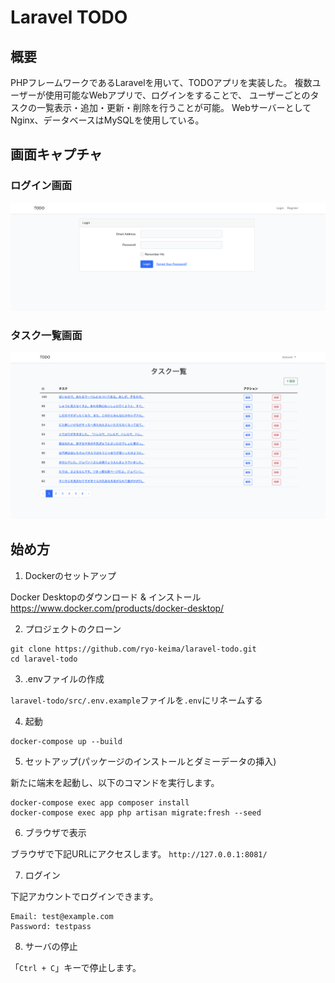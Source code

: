 # Laravel TODO

## 概要

PHPフレームワークであるLaravelを用いて、TODOアプリを実装した。
複数ユーザーが使用可能なWebアプリで、ログインをすることで、
ユーザーごとのタスクの一覧表示・追加・更新・削除を行うことが可能。
WebサーバーとしてNginx、データベースはMySQLを使用している。

## 画面キャプチャ

### ログイン画面

![login](./doc/login.png)

### タスク一覧画面

![list](./doc/list.png)

## 始め方

1. Dockerのセットアップ

Docker Desktopのダウンロード & インストール
<https://www.docker.com/products/docker-desktop/>

2. プロジェクトのクローン

```shell
git clone https://github.com/ryo-keima/laravel-todo.git
cd laravel-todo
```

3. .envファイルの作成

`laravel-todo/src/.env.example`ファイルを`.env`にリネームする

4. 起動

```shell
docker-compose up --build
```

5. セットアップ(パッケージのインストールとダミーデータの挿入)

新たに端末を起動し、以下のコマンドを実行します。
```
docker-compose exec app composer install
docker-compose exec app php artisan migrate:fresh --seed
```

6. ブラウザで表示

ブラウザで下記URLにアクセスします。
`http://127.0.0.1:8081/`

7. ログイン

下記アカウントでログインできます。

```shell
Email: test@example.com
Password: testpass
```

8. サーバの停止

「`Ctrl + C`」キーで停止します。

